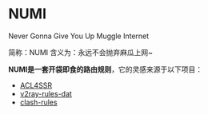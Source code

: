 # NUMI
Never Gonna Give You Up Muggle Internet

简称：NUMI
含义为：永远不会抛弃麻瓜上网~

**NUMI是一套开袋即食的路由规则**，它的灵感来源于以下项目：
- [ACL4SSR](https://github.com/ACL4SSR/ACL4SSR)
- [v2ray-rules-dat](https://github.com/Loyalsoldier/v2ray-rules-dat)
- [clash-rules](https://github.com/Loyalsoldier/clash-rules)
